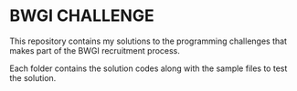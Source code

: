 # BWGI CHALLENGE

This repository contains my solutions to the programming challenges that makes part of the BWGI recruitment process.

Each folder contains the solution codes along with the sample files to test the solution.
